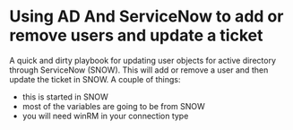 # Using AD And ServiceNow to add or remove users and update a ticket

A quick and dirty playbook for updating user objects for active directory through ServiceNow (SNOW).  This will add or remove a user and then update the ticket in SNOW.  A couple of things:
  - this is started in SNOW
  - most of the variables are going to be from SNOW
  - you will need winRM in your connection type
